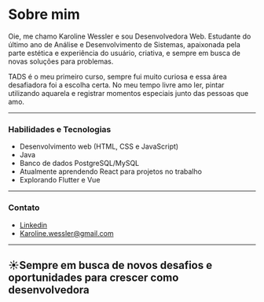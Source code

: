 # Sobre mim

Oie, me chamo Karoline Wessler e sou Desenvolvedora Web. Estudante do último ano de Análise e Desenvolvimento de Sistemas, apaixonada pela parte estética e experiência do usuário, criativa, e sempre em busca de novas soluções para problemas.

TADS é o meu primeiro curso, sempre fui muito curiosa e essa área desafiadora foi a escolha certa. No meu tempo livre amo ler, pintar utilizando aquarela e registrar momentos especiais junto das pessoas que amo.

---

### Habilidades e Tecnologias

* Desenvolvimento web (HTML, CSS e JavaScript)
* Java
* Banco de dados PostgreSQL/MySQL
* Atualmente aprendendo React para projetos no trabalho
* Explorando Flutter e Vue

---

### Contato

* [Linkedin](https://www.linkedin.com/in/karolinewessler/)
* Karoline.wessler@gmail.com
  
---

## ☀️Sempre em busca de novos desafios e oportunidades para crescer como desenvolvedora
